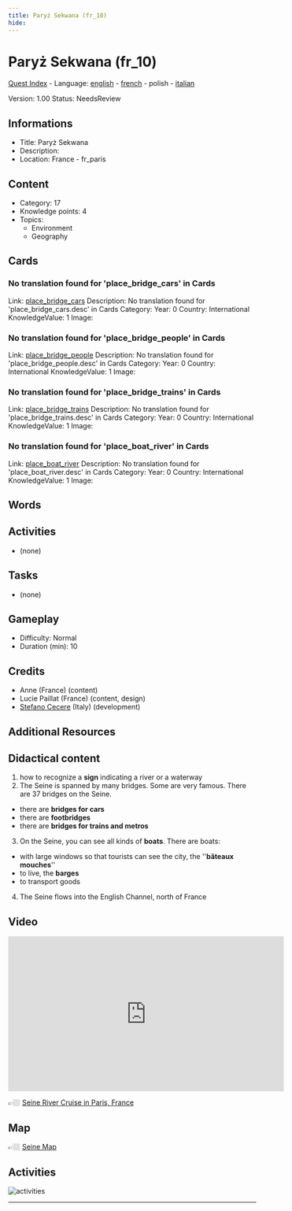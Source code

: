```yaml
---
title: Paryż Sekwana (fr_10)
hide:
---
```


# Paryż Sekwana (fr_10)
[Quest Index](./index.pl.md) - Language: [english](./fr_10.md) - [french](./fr_10.fr.md) - polish - [italian](./fr_10.it.md)

Version: 1.00
Status: NeedsReview

## Informations

- Title: Paryż Sekwana
- Description: 
- Location: France - fr_paris
## Content
- Category: 17
- Knowledge points: 4
- Topics:
  - Environment
  - Geography

## Cards
### No translation found for 'place_bridge_cars' in Cards
Link: [place_bridge_cars](../cards/index.md#place_bridge_cars)
Description: No translation found for 'place_bridge_cars.desc' in Cards
Category: 
Year: 0
Country: International
KnowledgeValue: 1
Image: 

### No translation found for 'place_bridge_people' in Cards
Link: [place_bridge_people](../cards/index.md#place_bridge_people)
Description: No translation found for 'place_bridge_people.desc' in Cards
Category: 
Year: 0
Country: International
KnowledgeValue: 1
Image: 

### No translation found for 'place_bridge_trains' in Cards
Link: [place_bridge_trains](../cards/index.md#place_bridge_trains)
Description: No translation found for 'place_bridge_trains.desc' in Cards
Category: 
Year: 0
Country: International
KnowledgeValue: 1
Image: 

### No translation found for 'place_boat_river' in Cards
Link: [place_boat_river](../cards/index.md#place_boat_river)
Description: No translation found for 'place_boat_river.desc' in Cards
Category: 
Year: 0
Country: International
KnowledgeValue: 1
Image: 

## Words
## Activities
- (none)

## Tasks
- (none)
## Gameplay
- Difficulty: Normal
- Duration (min): 10
## Credits
- Anne (France) (content)
- Lucie Paillat (France) (content, design)
- [Stefano Cecere](https://stefanocecere.com) (Italy) (development)

## Additional Resources

## Didactical content

1. how to recognize a **sign** indicating a river or a waterway
2. The Seine is spanned by many bridges. Some are very famous. There are 37 bridges on the Seine.
  - there are **bridges for cars**  
  - there are **footbridges**  
  - there are **bridges for trains and metros**
3. On the Seine, you can see all kinds of **boats**. There are boats:
  - with large windows so that tourists can see the city, the ''**bâteaux  mouches**''  
  - to live, the **barges**  
  - to transport goods  
4. The Seine flows into the English Channel, north of France

## Video

<iframe width="560" height="315" src="https://www.youtube.com/embed/RGOFuzdol9Q?si=rGWg53DhcCsMiMdi" title="YouTube video player" frameborder="0" allow="accelerometer; autoplay; clipboard-write; encrypted-media; gyroscope; picture-in-picture; web-share" referrerpolicy="strict-origin-when-cross-origin" allowfullscreen></iframe>

👉🏼 [Seine River Cruise in Paris, France ](https://www.youtube.com/watch?v=RGOFuzdol9Q)

## Map

👉🏼 [Seine Map](https://en.wikipedia.org/wiki/Seine#/map/0)

## Activities

![activities](https://tulamama.com/wp-content/uploads/2020/03/Park-Maze.jpg)


---

